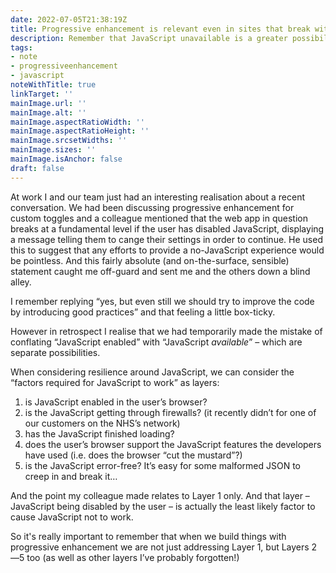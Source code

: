 ```yaml
---
date: 2022-07-05T21:38:19Z
title: Progressive enhancement is relevant even in sites that break without JavaScript
description: Remember that JavaScript unavailable is a greater possibility than JavaScript disabled
tags:
- note
- progressiveenhancement
- javascript
noteWithTitle: true
linkTarget: ''
mainImage.url: ''
mainImage.alt: ''
mainImage.aspectRatioWidth: ''
mainImage.aspectRatioHeight: ''
mainImage.srcsetWidths: ''
mainImage.sizes: ''
mainImage.isAnchor: false
draft: false
---
```

At work I and our team just had an interesting realisation about a recent conversation. We had been discussing progressive enhancement for custom toggles and a colleague mentioned that the web app in question breaks at a fundamental level if the user has disabled JavaScript, displaying a message telling them to cange their settings in order to continue. He used this to suggest that any efforts to provide a no-JavaScript experience would be pointless. And this fairly absolute (and on-the-surface, sensible) statement caught me off-guard and sent me and the others down a blind alley.

I remember replying “yes, but even still we should try to improve the code by introducing good practices” and that feeling a little box-ticky.

However in retrospect I realise that we had temporarily made the mistake of conflating “JavaScript enabled” with “JavaScript _available_” – which are separate possibilities.

When considering resilience around JavaScript, we can consider the “factors required for JavaScript to work” as layers:

1. is JavaScript enabled in the user’s browser?
1. is the JavaScript getting through firewalls? (it recently didn’t for one of our customers on the NHS’s network)
1. has the JavaScript finished loading?
1. does the user’s browser support the JavaScript features the developers have used (i.e. does the browser “cut the mustard”?)
1. is the JavaScript error-free? It’s easy for some malformed JSON to creep in and break it…

And the point my colleague made relates to Layer 1 only. And that layer – JavaScript being disabled by the user – is actually the least likely factor to cause JavaScript not to work.

So it's really important to remember that when we build things with progressive enhancement we are not just addressing Layer 1, but Layers 2—5 too (as well as other layers I’ve probably forgotten!)

